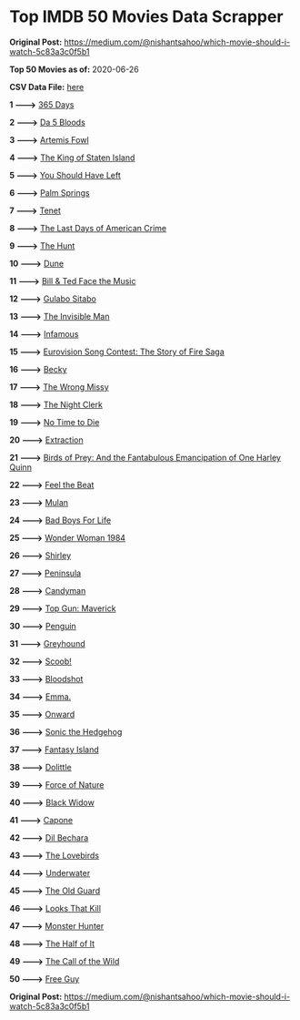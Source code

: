 # Top IMDB 50 Movies Data Scrapper

**Original Post:** https://medium.com/@nishantsahoo/which-movie-should-i-watch-5c83a3c0f5b1

**Top 50 Movies as of:** 2020-06-26

**CSV Data File:** [here](/Data/data.csv)

**1 --->** [365 Days](https://www.imdb.com/title/tt10886166/?ref_=adv_li_tt)

**2 --->** [Da 5 Bloods](https://www.imdb.com/title/tt9777644/?ref_=adv_li_tt)

**3 --->** [Artemis Fowl](https://www.imdb.com/title/tt3089630/?ref_=adv_li_tt)

**4 --->** [The King of Staten Island](https://www.imdb.com/title/tt9686708/?ref_=adv_li_tt)

**5 --->** [You Should Have Left](https://www.imdb.com/title/tt8201852/?ref_=adv_li_tt)

**6 --->** [Palm Springs](https://www.imdb.com/title/tt9484998/?ref_=adv_li_tt)

**7 --->** [Tenet](https://www.imdb.com/title/tt6723592/?ref_=adv_li_tt)

**8 --->** [The Last Days of American Crime](https://www.imdb.com/title/tt1552211/?ref_=adv_li_tt)

**9 --->** [The Hunt](https://www.imdb.com/title/tt8244784/?ref_=adv_li_tt)

**10 --->** [Dune](https://www.imdb.com/title/tt1160419/?ref_=adv_li_tt)

**11 --->** [Bill & Ted Face the Music](https://www.imdb.com/title/tt1086064/?ref_=adv_li_tt)

**12 --->** [Gulabo Sitabo](https://www.imdb.com/title/tt10333912/?ref_=adv_li_tt)

**13 --->** [The Invisible Man](https://www.imdb.com/title/tt1051906/?ref_=adv_li_tt)

**14 --->** [Infamous](https://www.imdb.com/title/tt7703924/?ref_=adv_li_tt)

**15 --->** [Eurovision Song Contest: The Story of Fire Saga](https://www.imdb.com/title/tt8580274/?ref_=adv_li_tt)

**16 --->** [Becky](https://www.imdb.com/title/tt10314450/?ref_=adv_li_tt)

**17 --->** [The Wrong Missy](https://www.imdb.com/title/tt9619798/?ref_=adv_li_tt)

**18 --->** [The Night Clerk](https://www.imdb.com/title/tt7979142/?ref_=adv_li_tt)

**19 --->** [No Time to Die](https://www.imdb.com/title/tt2382320/?ref_=adv_li_tt)

**20 --->** [Extraction](https://www.imdb.com/title/tt8936646/?ref_=adv_li_tt)

**21 --->** [Birds of Prey: And the Fantabulous Emancipation of One Harley Quinn](https://www.imdb.com/title/tt7713068/?ref_=adv_li_tt)

**22 --->** [Feel the Beat](https://www.imdb.com/title/tt10714856/?ref_=adv_li_tt)

**23 --->** [Mulan](https://www.imdb.com/title/tt4566758/?ref_=adv_li_tt)

**24 --->** [Bad Boys For Life](https://www.imdb.com/title/tt1502397/?ref_=adv_li_tt)

**25 --->** [Wonder Woman 1984](https://www.imdb.com/title/tt7126948/?ref_=adv_li_tt)

**26 --->** [Shirley](https://www.imdb.com/title/tt8430598/?ref_=adv_li_tt)

**27 --->** [Peninsula](https://www.imdb.com/title/tt8850222/?ref_=adv_li_tt)

**28 --->** [Candyman](https://www.imdb.com/title/tt9347730/?ref_=adv_li_tt)

**29 --->** [Top Gun: Maverick](https://www.imdb.com/title/tt1745960/?ref_=adv_li_tt)

**30 --->** [Penguin](https://www.imdb.com/title/tt11323316/?ref_=adv_li_tt)

**31 --->** [Greyhound](https://www.imdb.com/title/tt6048922/?ref_=adv_li_tt)

**32 --->** [Scoob!](https://www.imdb.com/title/tt3152592/?ref_=adv_li_tt)

**33 --->** [Bloodshot](https://www.imdb.com/title/tt1634106/?ref_=adv_li_tt)

**34 --->** [Emma.](https://www.imdb.com/title/tt9214832/?ref_=adv_li_tt)

**35 --->** [Onward](https://www.imdb.com/title/tt7146812/?ref_=adv_li_tt)

**36 --->** [Sonic the Hedgehog](https://www.imdb.com/title/tt3794354/?ref_=adv_li_tt)

**37 --->** [Fantasy Island](https://www.imdb.com/title/tt0983946/?ref_=adv_li_tt)

**38 --->** [Dolittle](https://www.imdb.com/title/tt6673612/?ref_=adv_li_tt)

**39 --->** [Force of Nature](https://www.imdb.com/title/tt10308928/?ref_=adv_li_tt)

**40 --->** [Black Widow](https://www.imdb.com/title/tt3480822/?ref_=adv_li_tt)

**41 --->** [Capone](https://www.imdb.com/title/tt6199572/?ref_=adv_li_tt)

**42 --->** [Dil Bechara](https://www.imdb.com/title/tt8110330/?ref_=adv_li_tt)

**43 --->** [The Lovebirds](https://www.imdb.com/title/tt8851668/?ref_=adv_li_tt)

**44 --->** [Underwater](https://www.imdb.com/title/tt5774060/?ref_=adv_li_tt)

**45 --->** [The Old Guard](https://www.imdb.com/title/tt7556122/?ref_=adv_li_tt)

**46 --->** [Looks That Kill](https://www.imdb.com/title/tt8179470/?ref_=adv_li_tt)

**47 --->** [Monster Hunter](https://www.imdb.com/title/tt6475714/?ref_=adv_li_tt)

**48 --->** [The Half of It](https://www.imdb.com/title/tt9683478/?ref_=adv_li_tt)

**49 --->** [The Call of the Wild](https://www.imdb.com/title/tt7504726/?ref_=adv_li_tt)

**50 --->** [Free Guy](https://www.imdb.com/title/tt6264654/?ref_=adv_li_tt)

**Original Post:** https://medium.com/@nishantsahoo/which-movie-should-i-watch-5c83a3c0f5b1
